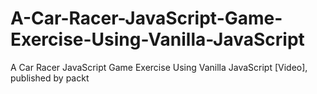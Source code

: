 # A-Car-Racer-JavaScript-Game-Exercise-Using-Vanilla-JavaScript
A Car Racer JavaScript Game Exercise Using Vanilla JavaScript [Video], published by packt
